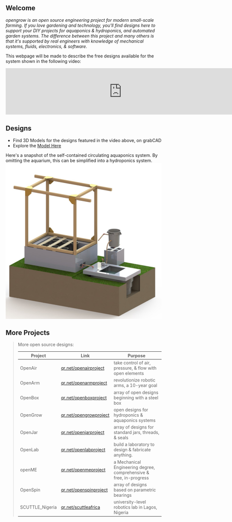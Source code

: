 ## Welcome
_opengrow is an open source engineering project for modern small-scale farming.  If you love gardening and technology, you'll find designs here to support your DIY projects for aquaponics & hydroponics, and automated garden systems. The difference between this project and many others is that it's supported by real engineers with knowledge of mechanical systems, fluids, electronics, & software._

This webpage will be made to describe the free designs available for the system shown in the following video:

<iframe width="750" src="https://www.youtube.com/embed/id8U4BQd-kE" title="OpenGrow Aquaponics Design (tested &amp; validated) with CAD model" frameborder="0" allow="accelerometer; autoplay; clipboard-write; encrypted-media; gyroscope; picture-in-picture; web-share" referrerpolicy="strict-origin-when-cross-origin" allowfullscreen></iframe>

## Designs
* Find 3D Models for the designs featured in the video above, on grabCAD
* Explore the [Model Here](https://grabcad.com/library/opengrow-1)

Here's a snapshot of the self-contained circulating aquaponics system.  By omitting the aquarium, this can be simplified into a hydroponics system.
![rendering of the opengrow system](img/img_openGrow1.jpg)


## More Projects
>
> More open source designs:
>
> | Project | Link | Purpose | 
> | --------------- | ---------------------- | -------------------------------------------------------- | 
> | OpenAir | [qr.net/openairproject](https://qr.net/openairproject) | take control of air, pressure, & flow with open elements | 
> | OpenArm | [qr.net/openarmproject](https://qr.net/openarmproject) | revolutionize robotic arms, a 10-year goal | 
> | OpenBox | [qr.net/openboxproject](https://qr.net/openboxproject) | array of open designs beginning with a steel box | 
> | OpenGrow | [qr.net/opengrowproject](https://qr.net/opengrowproject) | open designs for hydroponics & aquaponics systems | 
> | OpenJar | [qr.net/openjarproject](https://qr.net/openjarproject) | array of designs for standard jars, threads, & seals | 
> | OpenLab | [qr.net/openlabproject](https://qr.net/openlabproject) | build a laboratory to design & fabricate anything. |
> | openME | [qr.net/openmeproject](https://qr.net/openmeproject) | a Mechanical Engineering degree, comprehensive & free, in-progress | 
> | OpenSpin | [qr.net/openspinproject](https://qr.net/openspinproject) | array of designs based on parametric bearings | 
> | SCUTTLE_Nigeria | [qr.net/scuttleafrica](https://qr.net/scuttleafrica) | university-level robotics lab in Lagos, Nigeria |
>
